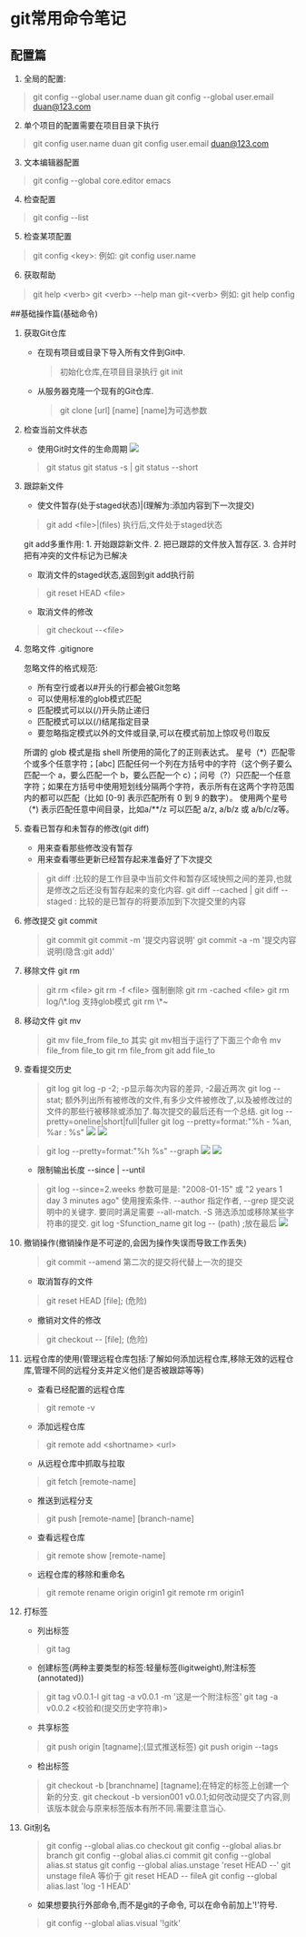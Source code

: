 # git常用命令笔记

## 配置篇

1. 全局的配置:
>git config --global user.name duan
>git config --global user.email duan@123.com

2. 单个项目的配置需要在项目目录下执行
>git config user.name duan
>git config user.email duan@123.com

3. 文本编辑器配置
>git config --global core.editor emacs

4. 检查配置
>git config --list

5. 检查某项配置
>git config \<key>:
>例如:
>git config user.name


6. 获取帮助
>git help \<verb>
>git \<verb> --help
>man git-\<verb>
>例如:
>git help config


##基础操作篇(基础命令) 
1. 获取Git仓库
    * 在现有项目或目录下导入所有文件到Git中.

        >初始化仓库,在项目目录执行
        >git init
        
    * 从服务器克隆一个现有的Git仓库.
        >git clone [url] [name]
        [name]为可选参数

2. 检查当前文件状态
    * 使用Git时文件的生命周期
![](media/14881811937475/14881897567545.jpg)

    >git status
    >git status -s | git status --short
    
3. 跟踪新文件
    * 使文件暂存(处于staged状态)|(理解为:添加内容到下一次提交)
    
    >git add \<file>|(files) 执行后,文件处于staged状态
    
    git add多重作用:
        1. 开始跟踪新文件.
        2. 把已跟踪的文件放入暂存区.
        3. 合并时把有冲突的文件标记为已解决
    
    
    
    * 取消文件的staged状态,返回到git add执行前
    
    >git reset HEAD \<file>
    
    * 取消文件的修改
    
    >git checkout --\<file>
    
4. 忽略文件 .gitignore

    忽略文件的格式规范:

    + 所有空行或者以#开头的行都会被Git忽略
    + 可以使用标准的glob模式匹配
    + 匹配模式可以以(/)开头防止递归
    + 匹配模式可以以(/)结尾指定目录
    + 要忽略指定模式以外的文件或目录,可以在模式前加上惊叹号(!)取反
    
    <p>所谓的 glob 模式是指 shell 所使用的简化了的正则表达式。 星号（*）匹配零个或多个任意字符；[abc] 匹配任何一个列在方括号中的字符（这个例子要么匹配一个 a，要么匹配一个 b，要么匹配一个 c）；问号（?）只匹配一个任意字符；如果在方括号中使用短划线分隔两个字符，表示所有在这两个字符范围内的都可以匹配（比如 [0-9] 表示匹配所有 0 到 9 的数字）。 使用两个星号（*) 表示匹配任意中间目录，比如a/**/z 可以匹配 a/z, a/b/z 或 a/b/c/z等。</p>


5. 查看已暂存和未暂存的修改(git diff)

    * 用来查看那些修改没有暂存
    * 用来查看哪些更新已经暂存起来准备好了下次提交

    >git diff :比较的是工作目录中当前文件和暂存区域快照之间的差异,也就是修改之后还没有暂存起来的变化内容.
    >git diff --cached | git diff --staged : 比较的是已暂存的将要添加到下次提交里的内容
    
6. 修改提交 git commit

    >git commit 
    >git commit -m '提交内容说明'
    >git commit -a -m '提交内容说明(隐含:git add)'
    
7. 移除文件 git rm
    
    >git rm \<file> 
    >git rm -f \<file> 强制删除
    >git rm -cached \<file>
    >git rm log/\\\*.log     支持glob模式
    >git rm \\\*~
    
8. 移动文件 git mv

    >git mv file_from file_to
    >其实 git mv相当于运行了下面三个命令
    >mv file_from file_to
    >git rm file_from
    >git add file_to
    
9. 查看提交历史
    
    >git log
    >git log -p -2; -p显示每次内容的差异, -2最近两次
    >git log --stat; 额外列出所有被修改的文件,有多少文件被修改了,以及被修改过的文件的那些行被移除或添加了.每次提交的最后还有一个总结.
    >git log --pretty=oneline|short|full|fuller
    >git log --pretty=format:"%h - %an, %ar : %s"
    ![](media/14881811937475/14889543102789.jpg)
![](media/14881811937475/14889543324964.jpg)

    >git log --pretty=format:"%h %s" --graph
    ![](media/14881811937475/14889576513026.jpg)
![](media/14881811937475/14889576865834.jpg)

    * 限制输出长度 --since | --until
    
    > git log --since=2.weeks
    >参数可是是: "2008-01-15" 或 "2 years 1 day 3 minutes ago"
    >使用搜索条件. --author 指定作者, --grep 提交说明中的关键字. 要同时满足需要 --all-match. -S 筛选添加或移除某些字符串的提交.
    >git log -Sfunction_name
    >git log -- (path) ;放在最后
    ![](media/14881811937475/14889592967519.jpg)


10. 撤销操作(撤销操作是不可逆的,会因为操作失误而导致工作丢失)

    > git commit --amend 第二次的提交将代替上一次的提交

    * 取消暂存的文件
    
    > git reset HEAD [file]; (危险)
    
    * 撤销对文件的修改
    
    > git checkout -- [file]; (危险)
    
11. 远程仓库的使用(管理远程仓库包括:了解如何添加远程仓库,移除无效的远程仓库,管理不同的远程分支并定义他们是否被跟踪等等)

    * 查看已经配置的远程仓库
    
    > git remote -v
    
    * 添加远程仓库
    
    > git remote add \<shortname> \<url>
    
    * 从远程仓库中抓取与拉取
    
    > git fetch [remote-name]
    
    * 推送到远程分支
    
    > git push [remote-name] [branch-name]
    
    * 查看远程仓库
    
    > git remote show [remote-name]
    
    * 远程仓库的移除和重命名
    
    > git remote rename origin origin1
    > git remote rm origin1
    
12. 打标签

    * 列出标签
    
    > git tag 
    
    * 创建标签(两种主要类型的标签:轻量标签(ligitweight),附注标签(annotated))
    
    > git tag v0.0.1-l
    > git tag -a v0.0.1 -m '这是一个附注标签'
    > git tag -a v0.0.2 \<校验和(提交历史字符串)>
    
    * 共享标签
    
    > git push origin [tagname];(显式推送标签)
    > git push origin --tags
    
    * 检出标签
    
    > git checkout -b [branchname] [tagname];在特定的标签上创建一个新的分支.
    > git checkout -b version001 v0.0.1;如何改动提交了内容,则该版本就会与原来标签版本有所不同.需要注意当心.
    
13. Git别名

    > git config --global alias.co checkout
    > git config --global alias.br branch
    > git config --global alias.ci commit
    > git config --global alias.st status
    > git config --global alias.unstage 'reset HEAD --'
    >git unstage fileA 等价于 git reset HEAD -- fileA
    > git config --global alias.last 'log -1 HEAD'
    
    * 如果想要执行外部命令,而不是git的子命令, 可以在命令前加上'!'符号.
    
    > git config --global alias.visual '!gitk'
    
    
    
    
    
    
    
    
    
    
    
    
    
    

    
        


